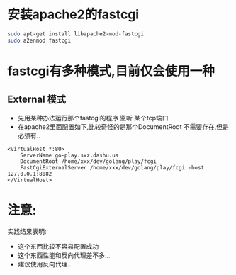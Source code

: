 # 安装apache2的fastcgi
```bash
sudo apt-get install libapache2-mod-fastcgi
sudo a2enmod fastcgi
```
# fastcgi有多种模式,目前仅会使用一种
## External 模式
* 先用某种办法运行那个fastcgi的程序 监听 某个tcp端口
* 在apache2里面配置如下,比较奇怪的是那个DocumentRoot 不需要存在,但是必须有..

```
<VirtualHost *:80>
    ServerName go-play.sxz.dashu.us
    DocumentRoot /home/xxx/dev/golang/play/fcgi
    FastCgiExternalServer /home/xxx/dev/golang/play/fcgi -host 127.0.0.1:8082
</VirtualHost>
```

# 注意:
实践结果表明:
* 这个东西比较不容易配置成功
* 这个东西性能和反向代理差不多...
* 建议使用反向代理...
